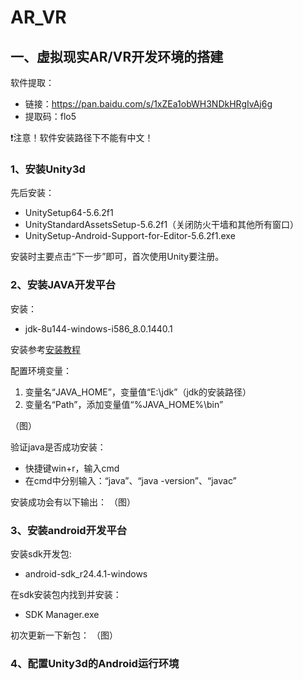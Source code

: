 # AR_VR

## 一、虚拟现实AR/VR开发环境的搭建
软件提取：
- 链接：https://pan.baidu.com/s/1xZEa1obWH3NDkHRgIvAj6g 
- 提取码：flo5

:exclamation:注意！软件安装路径下不能有中文！

### 1、安装Unity3d
先后安装：
- UnitySetup64-5.6.2f1
- UnityStandardAssetsSetup-5.6.2f1（关闭防火干墙和其他所有窗口）
- UnitySetup-Android-Support-for-Editor-5.6.2f1.exe

安装时主要点击“下一步”即可，首次使用Unity要注册。

### 2、安装JAVA开发平台
安装：
- jdk-8u144-windows-i586_8.0.1440.1

安装参考[安装教程](https://www.cnblogs.com/maoning/p/10701349.html)

配置环境变量：
1. 变量名“JAVA_HOME”，变量值“E:\jdk”（jdk的安装路径）
2. 变量名“Path”，添加变量值“%JAVA_HOME%\bin”

（图）

验证java是否成功安装：
- 快捷键win+r，输入cmd
- 在cmd中分别输入：“java”、“java -version”、“javac”

安装成功会有以下输出：
（图）

### 3、安装android开发平台
安装sdk开发包:
- android-sdk_r24.4.1-windows

在sdk安装包内找到并安装：
- SDK Manager.exe

初次更新一下新包：
（图）


### 4、配置Unity3d的Android运行环境
